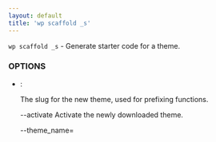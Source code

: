 ```yaml
---
layout: default
title: 'wp scaffold _s'
---
```


`wp scaffold _s` - Generate starter code for a theme.

### OPTIONS

* <slug>:

	The slug for the new theme, used for prefixing functions.

	--activate
			Activate the newly downloaded theme.

	--theme_name=<title>
			What to put in the 'Theme Name:' header in style.css

	--author=<full name>
			What to put in the 'Author:' header in style.css

	--author_uri=<http url>
			What to put in the 'Author URI:' header in style.css

